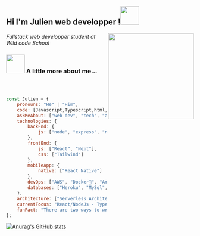 





<h2>Hi I'm Julien web developper !<img src="https://media.giphy.com/media/12oufCB0MyZ1Go/giphy.gif" width="50"></h2>
<img align='right' src="https://media.giphy.com/media/M9gbBd9nbDrOTu1Mqx/giphy.gif" width="230">
<p><em>Fullstack web developper student at Wild code School
</em></p>



### <img src="https://media.giphy.com/media/VgCDAzcKvsR6OM0uWg/giphy.gif" width="50"> A little more about me...  

```javascript



const Julien = {
    pronouns: "He" | "Him",
    code: [Javascript,Typescript,html,css, { ... rest}],
    askMeAbout: ["web dev", "tech", "app dev", "music"],
    technologies: {
        backEnd: {
            js: ["node", "express", "next"],
        },
        frontEnd: {
            js: ["React", "Next"],
            css: ["Tailwind"]
        },
        mobileApp: {
            native: ["React Native"]
        },
        devOps: ["AWS", "Docker🐳", "Amplication", "Amplify", {...rest}],
        databases: ["Heroku", "MySql", "postgres","prisma"]
    },
    architecture: ["Serverless Architecture", "Progressive web applications", "Single page applications"],
    currentFocus: "React/NodeJs - Typescript - FullStackApp",
    funFact: "There are two ways to write error-free programs; only the third one works"
};
```




[![Anurag's GitHub stats](https://github-readme-stats.vercel.app/api?username=JIdayyy&count_private=true
)](https://github.com/anuraghazra/github-readme-stats)








